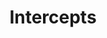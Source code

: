 ---
title: 'Intercepts'
posted: 2019-04-11
updated: 2019-04-11
position: 20
component: 'BaseTimeline'
displayTitle: false
theme: 'dark'
timelineContent: 'intercepts'
sidebar: true
---
